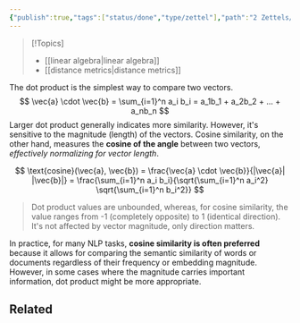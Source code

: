 ```yaml
---
{"publish":true,"tags":["status/done","type/zettel"],"path":"2 Zettels/cosine-similarity vs dot-product.md","permalink":"/2-zettels/cosine-similarity-vs-dot-product/","PassFrontmatter":true}
---
```




> [!Topics]
> - [[linear algebra\|linear algebra]]
> - [[distance metrics\|distance metrics]]

The dot product is the simplest way to compare two vectors. 
$$
\vec{a} \cdot \vec{b} = \sum_{i=1}^n a_i b_i = a_1b_1 + a_2b_2 + ... + a_nb_n
$$
Larger dot product generally indicates more similarity. However, it's sensitive to the magnitude (length) of the vectors. Cosine similarity, on the other hand, measures the **cosine of the angle** between two vectors, *effectively normalizing for vector length*.

$$
\text{cosine}(\vec{a}, \vec{b}) = \frac{\vec{a} \cdot \vec{b}}{|\vec{a}| |\vec{b}|} = \frac{\sum_{i=1}^n a_i b_i}{\sqrt{\sum_{i=1}^n a_i^2} \sqrt{\sum_{i=1}^n b_i^2}}
$$

> Dot product values are unbounded, whereas, for cosine similarity, the value ranges from -1 (completely opposite) to 1 (identical direction). It's not affected by vector magnitude, only direction matters.

In practice, for many NLP tasks, **cosine similarity is often preferred** because it allows for comparing the semantic similarity of words or documents regardless of their frequency or embedding magnitude. However, in some cases where the magnitude carries important information, dot product might be more appropriate.

## Related

